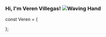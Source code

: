 ### Hi, I'm Veren Villegas! ![Waving Hand](https://media.tenor.com/A7eequnhcGwAAAAC/hand.gif)

<!--
**Vommy/Vommy** is a ✨ _special_ ✨ repository because its `README.md` (this file) appears on your GitHub profile.

Here are some ideas to get you started:

- 🔭 I’m currently working on ...
- 🌱 I’m currently learning ...
- 👯 I’m looking to collaborate on ...
- 🤔 I’m looking for help with ...
- 💬 Ask me about ...
- 📫 How to reach me: ...
- 😄 Pronouns: ...
- ⚡ Fun fact: ...
-->
const Veren = {

};
